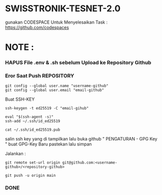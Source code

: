 # SWISSTRONIK-TESNET-2.0

gunakan CODESPACE Untuk Menyelesaikan Task : https://github.com/codespaces

# NOTE :

### HAPUS File .env & .sh sebelum Upload ke Repository Github


### Eror Saat Push REPOSITORY 

```
git config --global user.name "username-github"
git config --global user.email "email-github"
```

Buat SSH-KEY

```
ssh-keygen -t ed25519 -C "email-gihub"

```

```
eval "$(ssh-agent -s)"
ssh-add ~/.ssh/id_ed25519

```
```
cat ~/.ssh/id_ed25519.pub

```
salin ssh key yang di tampilkan lalu buka github " PENGATURAN - GPG Key " buat GPG-Key Baru pastekan lalu simpan

Jalankan :

```
git remote set-url origin git@github.com:<username-github>/<repository-github>
```
```
git push -u origin main
```
### DONE
